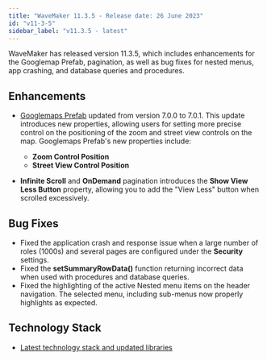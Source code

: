 ```yaml
---
title: "WaveMaker 11.3.5 - Release date: 26 June 2023"
id: "v11-3-5"
sidebar_label: "v11.3.5 - latest"
---
```


WaveMaker has released version 11.3.5, which includes enhancements for the Googlemap Prefab, pagination, as well as bug fixes for nested menus, app crashing, and database queries and procedures.

## Enhancements


- [Googlemaps Prefab](/learn/app-development/widgets/prefab/googlemaps/) updated from version 7.0.0 to 7.0.1. This update introduces new properties, allowing users for setting more precise control on the positioning of the zoom and street view controls on the map. Googlemaps Prefab's new properties include: 
    - **Zoom Control Position**
    - **Street View Control Position**  

- **Infinite Scroll** and **OnDemand** pagination introduces the **Show View Less Button** property, allowing you to add the "View Less" button when scrolled excessively.

## Bug Fixes

- Fixed the application crash and response issue when a large number of roles (1000s) and several pages are configured under the **Security** settings.
- Fixed the **setSummaryRowData()** function returning incorrect data when used with procedures and database queries.
- Fixed the highlighting of the active Nested menu items on the header navigation. The selected menu, including sub-menus now properly highlights as expected.

## Technology Stack

- [Latest technology stack and updated libraries](/learn/wavemaker-release-notes#technology-stack) 